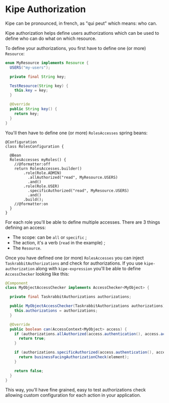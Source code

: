# Kipe Authorization

Kipe can be pronounced, in french, as "qui peut" which means: who can.

Kipe authorization helps define users authorizations which can be used to define who can do what on which resource.

To define your authorizations, you first have to define one (or more) `Resource`:

```java
enum MyResource implements Resource {
  USERS("my-users");

  private final String key;

  TestResource(String key) {
    this.key = key;
  }

  @Override
  public String key() {
    return key;
  }
}
```

You'll then have to define one (or more) `RolesAccesses` spring beans:

```
@Configuration
class RolesConfiguration {

  @Bean
  RolesAccesses myRoles() {
    //@formatter:off
    return RolesAccesses.builder()
        .role(Role.ADMIN)
          .allAuthorized("read", MyResource.USERS)
          .and()
        .role(Role.USER)
          .specificAuthorized("read", MyResource.USERS)
          .and()
        .build();
    //@formatter:on
  }
}
```

For each role you'll be able to define multiple accesses. There are 3 things defining an access:

* The scope: can be `all` or `specific` ; 
* The action, it's a verb (`read` in the example) ;
* The `Resource`.

Once you have defined one (or more) `RolesAccesses` you can inject `TaskrabbitAuthorizations` and check for authorizations. If you use `kipe-authorization` along with `kipe-expression` you'll be able to define `AccessChecker` looking like this:

```java
@Component
class MyObjectAccessChecker implements AccessChecker<MyObject> {

  private final TaskrabbitAuthorizations authorizations;

  public MyObjectAccessChecker(TaskrabbitAuthorizations authorizations) {
    this.authorizations = authorizations;
  }

  @Override
  public boolean can(AccessContext<MyObject> access) {
    if (authorizations.allAuthorized(access.authentication(), access.action(), MyResource.MY_OBJECT)) {
      return true;
    }

    if (authorizations.specificAuthorized(access.authentication(), access.action(), MyResource.MY_OBJECT)) {
      return businessFacingAuthorizationCheck(element);
    }

    return false;
  }
}
```

This way, you'll have fine grained, easy to test authorizations check allowing custom configuration for each action in your application.
